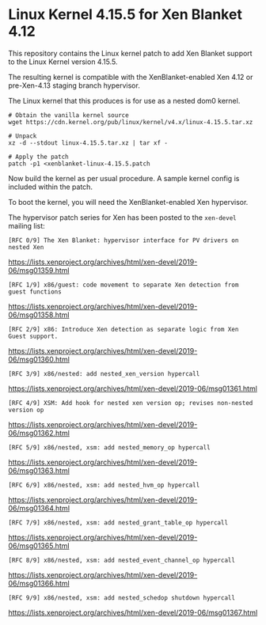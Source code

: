 # Linux Kernel 4.15.5 for Xen Blanket 4.12

This repository contains the Linux kernel patch to add Xen Blanket support to the Linux Kernel version 4.15.5.

The resulting kernel is compatible with the XenBlanket-enabled Xen 4.12 or pre-Xen-4.13 staging branch hypervisor.

The Linux kernel that this produces is for use as a nested dom0 kernel.

````
# Obtain the vanilla kernel source
wget https://cdn.kernel.org/pub/linux/kernel/v4.x/linux-4.15.5.tar.xz

# Unpack
xz -d --stdout linux-4.15.5.tar.xz | tar xf -

# Apply the patch
patch -p1 <xenblanket-linux-4.15.5.patch
````

Now build the kernel as per usual procedure. A sample kernel config is included within the patch.

To boot the kernel, you will need the XenBlanket-enabled Xen hypervisor.

The hypervisor patch series for Xen has been posted to the `xen-devel` mailing list:

`[RFC 0/9] The Xen Blanket: hypervisor interface for PV drivers on nested Xen`

https://lists.xenproject.org/archives/html/xen-devel/2019-06/msg01359.html

`[RFC 1/9] x86/guest: code movement to separate Xen detection from guest functions`

https://lists.xenproject.org/archives/html/xen-devel/2019-06/msg01358.html

`[RFC 2/9] x86: Introduce Xen detection as separate logic from Xen Guest support.`

https://lists.xenproject.org/archives/html/xen-devel/2019-06/msg01360.html

`[RFC 3/9] x86/nested: add nested_xen_version hypercall`

https://lists.xenproject.org/archives/html/xen-devel/2019-06/msg01361.html

`[RFC 4/9] XSM: Add hook for nested xen version op; revises non-nested version op`

https://lists.xenproject.org/archives/html/xen-devel/2019-06/msg01362.html

`[RFC 5/9] x86/nested, xsm: add nested_memory_op hypercall`

https://lists.xenproject.org/archives/html/xen-devel/2019-06/msg01363.html

`[RFC 6/9] x86/nested, xsm: add nested_hvm_op hypercall`

https://lists.xenproject.org/archives/html/xen-devel/2019-06/msg01364.html

`[RFC 7/9] x86/nested, xsm: add nested_grant_table_op hypercall`

https://lists.xenproject.org/archives/html/xen-devel/2019-06/msg01365.html

`[RFC 8/9] x86/nested, xsm: add nested_event_channel_op hypercall`

https://lists.xenproject.org/archives/html/xen-devel/2019-06/msg01366.html

`[RFC 9/9] x86/nested, xsm: add nested_schedop shutdown hypercall`

https://lists.xenproject.org/archives/html/xen-devel/2019-06/msg01367.html
